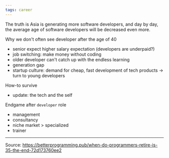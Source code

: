 ```yaml
---
tags: career
---
```


The truth is Asia is generating more software developers, and day by day, the average age of software developers will be decreased even more.

Why we don't often see developer after the age of 40
- senior expect higher salary expectation (developers are underpaid?)
- job switching: make money without coding
- older developer can't catch up with the endless learning
- generation gap
- startup culture: demand for cheap, fast development of tech products -> turn to young developers

How-to survive
- update: the tech and the self

Endgame after `developer` role
- management
- consultancy
- niche market > specialized
- trainer

---
Source: https://betterprogramming.pub/when-do-programmers-retire-is-35-the-end-72d173760ee2